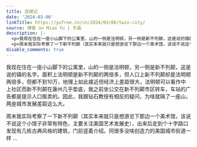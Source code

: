```yaml
---
title: 双城记
date: '2024-03-06'
linkTitle: https://yufree.cn/cn/2024/03/06/twin-city/
source: 博客 on Miao Yu | 于淼
description: |-
  <p>我现在住在一座小山脚下的公寓里，山的一侧是法明顿，另一侧是新不列颠，这是说的镇的名字。面积上法明顿是新不列颠的两倍多，但人口上新不列颠却是法明顿两倍多，但都不到10万，地理上如此接近但经济上差距很大，法明顿可以看作中上社区而新不列颠在康州几乎垫底，我之前坐公交在新不列颠市区转车，车站的广告都是提示人口贩卖的。因此，我跟钻石教授有相反的疑问，为啥就隔了一座山，两座城市发展差距这么大。</p>
  <p>周末我实际考察了一下新不列颠（其实本来就只是想游览下那边一个美术馆，该说不说这个小馆子非常有特色，主要关注美国艺术发展史），出来后走到个十字路口发现有几栋古典风格的建筑，门前竖着介绍。同很多没啥创造力的美国城市街道一样 ...
disable_comments: true
---
```

<p>我现在住在一座小山脚下的公寓里，山的一侧是法明顿，另一侧是新不列颠，这是说的镇的名字。面积上法明顿是新不列颠的两倍多，但人口上新不列颠却是法明顿两倍多，但都不到10万，地理上如此接近但经济上差距很大，法明顿可以看作中上社区而新不列颠在康州几乎垫底，我之前坐公交在新不列颠市区转车，车站的广告都是提示人口贩卖的。因此，我跟钻石教授有相反的疑问，为啥就隔了一座山，两座城市发展差距这么大。</p>
<p>周末我实际考察了一下新不列颠（其实本来就只是想游览下那边一个美术馆，该说不说这个小馆子非常有特色，主要关注美国艺术发展史），出来后走到个十字路口发现有几栋古典风格的建筑，门前竖着介绍。同很多没啥创造力的美国城市街道一样 ...